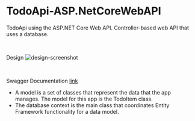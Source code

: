 # TodoApi-ASP.NetCoreWebAPI
TodoApi using the ASP.NET Core Web API. Controller-based web API that uses a database.

<br>

Design
<img href="design.jpg" alt="design-screenshot">

<br>

Swagger Documentation <a href="https://learn.microsoft.com/en-us/aspnet/core/tutorials/web-api-help-pages-using-swagger?view=aspnetcore-8.0">link</a>


<ul>
  <li>A model is a set of classes that represent the data that the app manages. The model for this app is the TodoItem class.</li>
  <li>The database context is the main class that coordinates Entity Framework functionality for a data model.</li>
</ul>